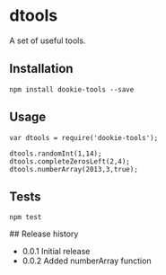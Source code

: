 dtools
======

A set of useful tools.

## Installation
	
	npm install dookie-tools --save

## Usage
	
	var dtools = require('dookie-tools');

	dtools.randomInt(1,14);
	dtools.completeZerosLeft(2,4);
	dtools.numberArray(2013,3,true);

## Tests

	npm test

## Release history

* 0.0.1 Initial release
* 0.0.2 Added numberArray function
